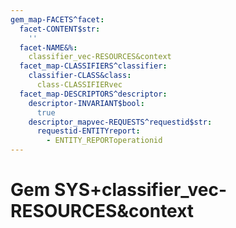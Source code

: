 ```yaml
---
gem_map-FACETS^facet:
  facet-CONTENT$str:
    ''
  facet-NAME&%:
    classifier_vec-RESOURCES&context
  facet_map-CLASSIFIERS^classifier:
    classifier-CLASS&class:
      class-CLASSIFIERvec
  facet_map-DESCRIPTORS^descriptor:
    descriptor-INVARIANT$bool:
      true
    descriptor_mapvec-REQUESTS^requestid$str:
      requestid-ENTITYreport:
        - ENTITY_REPORToperationid
---
```

# Gem SYS+classifier_vec-RESOURCES&context

